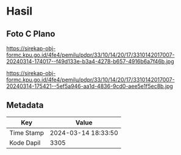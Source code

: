 # Hasil

## Foto C Plano

https://sirekap-obj-formc.kpu.go.id/4fe4/pemilu/pdpr/33/10/14/20/17/3310142017007-20240314-174017--f49d133e-b3a4-4278-b657-4916b6a7f46b.jpg

https://sirekap-obj-formc.kpu.go.id/4fe4/pemilu/pdpr/33/10/14/20/17/3310142017007-20240314-175421--5ef5a946-aa1d-4836-9cd0-aee5e1f5ec8b.jpg


## Metadata

| Key        | Value               |
| ---------- | ------------------- |
| Time Stamp | 2024-03-14 18:33:50 |
| Kode Dapil | 3305                |



